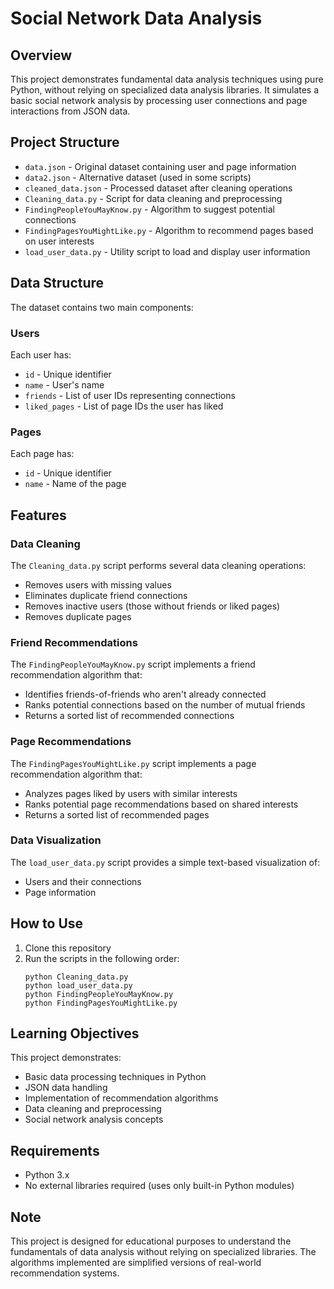# Social Network Data Analysis

## Overview
This project demonstrates fundamental data analysis techniques using pure Python, without relying on specialized data analysis libraries. It simulates a basic social network analysis by processing user connections and page interactions from JSON data.

## Project Structure

- `data.json` - Original dataset containing user and page information
- `data2.json` - Alternative dataset (used in some scripts)
- `cleaned_data.json` - Processed dataset after cleaning operations
- `Cleaning_data.py` - Script for data cleaning and preprocessing
- `FindingPeopleYouMayKnow.py` - Algorithm to suggest potential connections
- `FindingPagesYouMightLike.py` - Algorithm to recommend pages based on user interests
- `load_user_data.py` - Utility script to load and display user information

## Data Structure

The dataset contains two main components:

### Users
Each user has:
- `id` - Unique identifier
- `name` - User's name
- `friends` - List of user IDs representing connections
- `liked_pages` - List of page IDs the user has liked

### Pages
Each page has:
- `id` - Unique identifier
- `name` - Name of the page

## Features

### Data Cleaning
The `Cleaning_data.py` script performs several data cleaning operations:
- Removes users with missing values
- Eliminates duplicate friend connections
- Removes inactive users (those without friends or liked pages)
- Removes duplicate pages

### Friend Recommendations
The `FindingPeopleYouMayKnow.py` script implements a friend recommendation algorithm that:
- Identifies friends-of-friends who aren't already connected
- Ranks potential connections based on the number of mutual friends
- Returns a sorted list of recommended connections

### Page Recommendations
The `FindingPagesYouMightLike.py` script implements a page recommendation algorithm that:
- Analyzes pages liked by users with similar interests
- Ranks potential page recommendations based on shared interests
- Returns a sorted list of recommended pages

### Data Visualization
The `load_user_data.py` script provides a simple text-based visualization of:
- Users and their connections
- Page information

## How to Use

1. Clone this repository
2. Run the scripts in the following order:
   ```
   python Cleaning_data.py
   python load_user_data.py
   python FindingPeopleYouMayKnow.py
   python FindingPagesYouMightLike.py
   ```

## Learning Objectives

This project demonstrates:
- Basic data processing techniques in Python
- JSON data handling
- Implementation of recommendation algorithms
- Data cleaning and preprocessing
- Social network analysis concepts

## Requirements

- Python 3.x
- No external libraries required (uses only built-in Python modules)

## Note

This project is designed for educational purposes to understand the fundamentals of data analysis without relying on specialized libraries. The algorithms implemented are simplified versions of real-world recommendation systems.